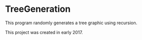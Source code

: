 # TreeGeneration
This program randomly generates a tree graphic using recursion.

This project was created in early 2017.
